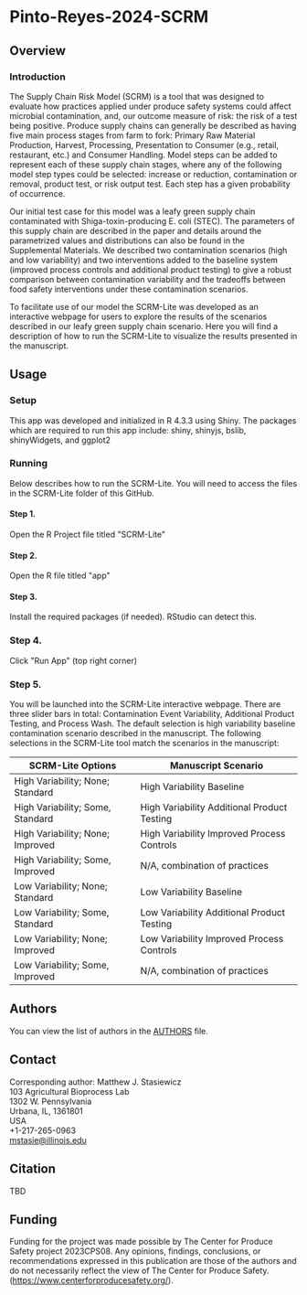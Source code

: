 # Pinto-Reyes-2024-SCRM

## Overview
### Introduction
The Supply Chain Risk Model (SCRM) is a tool that was designed to evaluate how practices applied under produce safety systems could affect microbial contamination, and, our outcome measure of risk: the risk of a test being positive. Produce supply chains can generally be described as having five main process stages from farm to fork: Primary Raw Material Production, Harvest, Processing, Presentation to Consumer (e.g., retail, restaurant, etc.) and Consumer Handling. Model steps can be added to represent each of these supply chain stages, where any of the following model step types could be selected: increase or reduction, contamination or removal, product test, or risk output test. Each step has a given probability of occurrence.

Our initial test case for this model was a leafy green supply chain contaminated with Shiga-toxin-producing E. coli (STEC). The parameters of this supply chain are described in the paper and details around the parametrized values and distributions can also be found in the Supplemental Materials. We described two contamination scenarios (high and low variability) and two interventions added to the baseline system (improved process controls and additional product testing) to give a robust comparison between contamination variability and the tradeoffs between food safety interventions under these contamination scenarios. 

To facilitate use of our model the SCRM-Lite was developed as an interactive webpage for users to explore the results of the scenarios described in our leafy green supply chain scenario. Here you will find a description of how to run the SCRM-Lite to visualize the results presented in the manuscript.

## Usage
### Setup
This app was developed and initialized in R 4.3.3 using Shiny. The packages which are required to run this app include: shiny, shinyjs, bslib, shinyWidgets, and ggplot2

### Running
Below describes how to run the SCRM-Lite. You will need to access the files in the SCRM-Lite folder of this GitHub.

#### Step 1.
Open the R Project file titled "SCRM-Lite"

#### Step 2.
Open the R file titled "app"

#### Step 3.
Install the required packages (if needed). RStudio can detect this.

### Step 4.
Click "Run App" (top right corner)

### Step 5.
You will be launched into the SCRM-Lite interactive webpage. There are three slider bars in total: Contamination Event Variability, Additional Product Testing, and Process Wash. The default selection is high variability baseline contamination scenario described in the manuscript. The following selections in the SCRM-Lite tool match the scenarios in the manuscript: 

SCRM-Lite Options  | Manuscript Scenario
------------- | -------------
High Variability; None; Standard |  High Variability Baseline
High Variability; Some, Standard  | High Variability Additional Product Testing
High Variability; None; Improved |  High Variability Improved Process Controls
High Variability; Some, Improved  | N/A, combination of practices
Low Variability; None; Standard |  Low Variability Baseline
Low Variability; Some, Standard  | Low Variability Additional Product Testing
Low Variability; None; Improved |  Low Variability Improved Process Controls
Low Variability; Some, Improved  | N/A, combination of practices


## Authors
You can view the list of authors in the [AUTHORS](/AUTHORS) file.

## Contact
Corresponding author: Matthew J. Stasiewicz<br>
103 Agricultural Bioprocess Lab<br>
1302 W. Pennsylvania<br>
Urbana, IL, 1361801<br>
USA<br>
+1-217-265-0963<br>
[mstasie@illinois.edu](mailto:mstasie@illinois.edu)

## Citation
TBD

## Funding
Funding for the project was made possible by The Center for Produce Safety project 2023CPS08. Any opinions, findings, conclusions, or recommendations expressed in this publication are those of the authors and do not necessarily reflect the view of The Center for Produce Safety. (https://www.centerforproducesafety.org/).
